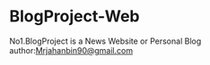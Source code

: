 # BlogProject-Web
No1.BlogProject is a News Website or Personal Blog 
author:Mrjahanbin90@gmail.com
